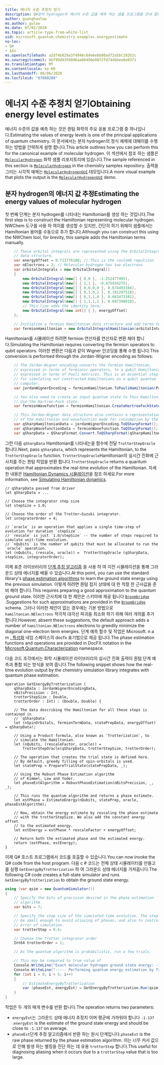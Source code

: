 ```yaml
---
title: 에너지 수준 추정치 얻기
description: Q#분자 hydrogen의 에너지 수준 값을 예측 하는 샘플 프로그램을 안내 합니다.
author: guanghaolow
ms.author: gulow
ms.date: 07/02/2020
ms.topic: article-type-from-white-list
uid: microsoft.quantum.chemistry.examples.energyestimate
no-loc:
- Q#
- $$v
ms.openlocfilehash: a2df4b829a3f4946c6de6e6b80ad72a5bc192b2c
ms.sourcegitcommit: 6bf99d93590d6aa80490e88f2fd74dbbee8e0371
ms.translationtype: MT
ms.contentlocale: ko-KR
ms.lasthandoff: 08/06/2020
ms.locfileid: "87869208"
---
```

# <a name="obtaining-energy-level-estimates"></a><span data-ttu-id="3018b-103">에너지 수준 추정치 얻기</span><span class="sxs-lookup"><span data-stu-id="3018b-103">Obtaining energy level estimates</span></span>
<span data-ttu-id="3018b-104">에너지 수준의 값을 예측 하는 것은 퀀텀 화학의 주요 응용 프로그램 중 하나입니다.</span><span class="sxs-lookup"><span data-stu-id="3018b-104">Estimating the values of energy levels is one of the principal applications of quantum chemistry.</span></span> <span data-ttu-id="3018b-105">이 문서에서는 분자 hydrogen의 정식 예제에 대해이를 수행 하는 방법을 간략하게 설명 합니다.</span><span class="sxs-lookup"><span data-stu-id="3018b-105">This article outlines how you can perform this for the canonical example of molecular hydrogen.</span></span> <span data-ttu-id="3018b-106">이 섹션에서 참조 하는 샘플은 [`MolecularHydrogen`](https://github.com/microsoft/Quantum/tree/master/samples/chemistry/MolecularHydrogen) 화학 샘플 리포지토리에 있습니다.</span><span class="sxs-lookup"><span data-stu-id="3018b-106">The sample referenced in this section is [`MolecularHydrogen`](https://github.com/microsoft/Quantum/tree/master/samples/chemistry/MolecularHydrogen) in the chemistry samples repository.</span></span> <span data-ttu-id="3018b-107">출력을 그리는 시각적 예제는 [`MolecularHydrogenGUI`](https://github.com/microsoft/Quantum/tree/master/samples/chemistry/MolecularHydrogenGUI) 데모입니다.</span><span class="sxs-lookup"><span data-stu-id="3018b-107">A more visual example that plots the output is the [`MolecularHydrogenGUI`](https://github.com/microsoft/Quantum/tree/master/samples/chemistry/MolecularHydrogenGUI) demo.</span></span>

## <a name="estimating-the-energy-values-of-molecular-hydrogen"></a><span data-ttu-id="3018b-108">분자 hydrogen의 에너지 값 추정</span><span class="sxs-lookup"><span data-stu-id="3018b-108">Estimating the energy values of molecular hydrogen</span></span>

<span data-ttu-id="3018b-109">첫 번째 단계는 분자 hydrogen를 나타내는 Hamiltonian를 생성 하는 것입니다.</span><span class="sxs-lookup"><span data-stu-id="3018b-109">The first step is to construct the Hamiltonian representing molecular hydrogen.</span></span> <span data-ttu-id="3018b-110">NWChem 도구를 사용 하 여이를 생성할 수 있지만, 간단히 하기 위해이 샘플에서는 Hamiltonian 용어를 수동으로 추가 합니다.</span><span class="sxs-lookup"><span data-stu-id="3018b-110">Although you can construct this using the NWChem tool, for brevity, this sample adds the Hamiltonian terms manually.</span></span>

```csharp
    // These orbital integrals are represented using the OrbitalIntegral
    // data structure.
    var energyOffset = 0.713776188; // This is the coulomb repulsion
    var nElectrons = 2; // Molecular hydrogen has two electrons
    var orbitalIntegrals = new OrbitalIntegral[]
    {
        new OrbitalIntegral(new[] { 0,0 }, -1.252477495),
        new OrbitalIntegral(new[] { 1,1 }, -0.475934275),
        new OrbitalIntegral(new[] { 0,0,0,0 }, 0.674493166),
        new OrbitalIntegral(new[] { 0,1,0,1 }, 0.181287518),
        new OrbitalIntegral(new[] { 0,1,1,0 }, 0.663472101),
        new OrbitalIntegral(new[] { 1,1,1,1 }, 0.697398010),
        // This line adds the identity term.
        new OrbitalIntegral(new int[] { }, energyOffset)
    };

    // Initialize a fermion Hamiltonian data structure and add terms to it.
    var fermionHamiltonian = new OrbitalIntegralHamiltonian(orbitalIntegrals).ToFermionHamiltonian();
```

<span data-ttu-id="3018b-111">Hamiltonian를 시뮬레이션 하려면 fermion 연산자를 연산자로 변환 해야 합니다.</span><span class="sxs-lookup"><span data-stu-id="3018b-111">Simulating the Hamiltonian requires converting the fermion operators to qubit operators.</span></span> <span data-ttu-id="3018b-112">이러한 변환은 다음과 같이 Wigner 인코딩을 통해 수행 됩니다.</span><span class="sxs-lookup"><span data-stu-id="3018b-112">This conversion is performed through the Jordan-Wigner encoding as follows:</span></span>

```csharp
    // The Jordan-Wigner encoding converts the fermion Hamiltonian, 
    // expressed in terms of fermionic operators, to a qubit Hamiltonian,
    // expressed in terms of Pauli matrices. This is an essential step
    // for simulating our constructed Hamiltonians on a qubit quantum
    // computer.
    var jordanWignerEncoding = fermionHamiltonian.ToPauliHamiltonian(Pauli.QubitEncoding.JordanWigner);

    // You also need to create an input quantum state to this Hamiltonian.
    // Use the Hartree-Fock state.
    var fermionWavefunction = fermionHamiltonian.CreateHartreeFockState(nElectrons);

    // This Jordan-Wigner data structure also contains a representation 
    // of the Hamiltonian and wavefunction made for consumption by the Q# operations.
    var qSharpHamiltonianData = jordanWignerEncoding.ToQSharpFormat();
    var qSharpWavefunctionData = fermionWavefunction.ToQSharpFormat();
    var qSharpData = QSharpFormat.Convert.ToQSharpFormat(qSharpHamiltonianData, qSharpWavefunctionData);
```

<span data-ttu-id="3018b-113">그런 다음 `qSharpData` Hamiltonian를 나타내는을 함수에 전달 `TrotterStepOracle` 합니다.</span><span class="sxs-lookup"><span data-stu-id="3018b-113">Next, pass `qSharpData`, which represents the Hamiltonian, to the `TrotterStepOracle` function.</span></span> <span data-ttu-id="3018b-114">`TrotterStepOracle`Hamiltonian의 실시간 진화에 근사치를 주는 퀀텀 작업을 반환 합니다.</span><span class="sxs-lookup"><span data-stu-id="3018b-114">`TrotterStepOracle` returns a quantum operation that approximates the real-time evolution of the Hamiltonian.</span></span> <span data-ttu-id="3018b-115">자세한 내용은 [Hamiltonian Dynamics 시뮬레이션](xref:microsoft.quantum.chemistry.concepts.simulationalgorithms)을 참조 하세요.</span><span class="sxs-lookup"><span data-stu-id="3018b-115">For more information, see [Simulating Hamiltonian dynamics](xref:microsoft.quantum.chemistry.concepts.simulationalgorithms).</span></span>

```qsharp
// qSharpData passed from driver
let qSharpData = ... 

// Choose the integrator step size
let stepSize = 1.0;

// Choose the order of the Trotter—Suzuki integrator.
let integratorOrder = 4;

// `oracle` is an operation that applies a single time-step of evolution for duration `stepSize`.
// `rescale` is just `1.0/stepSize` -- the number of steps required to simulate unit-time evolution.
// `nQubits` is the number of qubits that must be allocated to run the `oracle` operation.
let (nQubits, (rescale, oracle)) =  TrotterStepOracle (qSharpData, stepSize, integratorOrder);
```

<span data-ttu-id="3018b-116">이제 표준 라이브러리의 [단계 추정 알고리즘](xref:microsoft.quantum.libraries.characterization) 을 사용 하 여 이전 시뮬레이션을 통해 그라운드 상태 에너지를 배울 수 있습니다.</span><span class="sxs-lookup"><span data-stu-id="3018b-116">At this point, you can use the standard library's [phase estimation algorithms](xref:microsoft.quantum.libraries.characterization) to learn the ground state energy using the previous simulation.</span></span> <span data-ttu-id="3018b-117">이렇게 하려면 퀀텀 접지 상태에 대 한 적절 한 근사값을 준비 해야 합니다.</span><span class="sxs-lookup"><span data-stu-id="3018b-117">This requires preparing a good approximation to the quantum ground state.</span></span> <span data-ttu-id="3018b-118">이러한 근사치에 대 한 제안은 스키마에 제공 됩니다 [`Broombridge`](xref:microsoft.quantum.libraries.chemistry.schema.broombridge) .</span><span class="sxs-lookup"><span data-stu-id="3018b-118">Suggestions for such approximations are provided in the [`Broombridge`](xref:microsoft.quantum.libraries.chemistry.schema.broombridge) schema.</span></span> <span data-ttu-id="3018b-119">그러나 이러한 제안이 없는 경우에는 기본 방법으로 `hamiltonian.NElectrons` 적극적 대각선 파괴을 최소화 하기 위해 여러 개의를 추가 합니다.</span><span class="sxs-lookup"><span data-stu-id="3018b-119">However, absent these suggestions, the default approach adds a number of `hamiltonian.NElectrons` electrons to greedily minimize the diagonal one-electron term energies.</span></span> <span data-ttu-id="3018b-120">단계 예측 함수 및 작업은 Microsoft. n a m [. 특성화](xref:microsoft.quantum.characterization) 네임 스페이스의 docfx 표기법으로 제공 됩니다.</span><span class="sxs-lookup"><span data-stu-id="3018b-120">The phase estimation functions and operations are provided in DocFX notation in the [Microsoft.Quantum.Characterization](xref:microsoft.quantum.characterization) namespace.</span></span>

<span data-ttu-id="3018b-121">다음 코드 조각에서는 화학 시뮬레이션 라이브러리의 실시간 진화 출력이 퀀텀 단계 예측과 통합 되는 방식을 보여 줍니다.</span><span class="sxs-lookup"><span data-stu-id="3018b-121">The following snippet shows how the real-time evolution output by the chemistry simulation library integrates with quantum phase estimation.</span></span>

```qsharp
operation GetEnergyByTrotterization (
    qSharpData : JordanWignerEncodingData, 
    nBitsPrecision : Int, 
    trotterStepSize : Double, 
    trotterOrder : Int) : (Double, Double) {
    
    // The data describing the Hamiltonian for all these steps is contained in
    // `qSharpData`
    let (nSpinOrbitals, fermionTermData, statePrepData, energyOffset) = qSharpData!;
    
    // Using a Product formula, also known as `Trotterization`, to
    // simulate the Hamiltonian.
    let (nQubits, (rescaleFactor, oracle)) = 
        TrotterStepOracle(qSharpData, trotterStepSize, trotterOrder);
    
    // The operation that creates the trial state is defined here.
    // By default, greedy filling of spin-orbitals is used.
    let statePrep = PrepareTrialState(statePrepData, _);
    
    // Using the Robust Phase Estimation algorithm
    // of Kimmel, Low and Yoder.
    let phaseEstAlgorithm = RobustPhaseEstimation(nBitsPrecision, _, _);
    
    // This runs the quantum algorithm and returns a phase estimate.
    let estPhase = EstimateEnergy(nQubits, statePrep, oracle, phaseEstAlgorithm);
    
    // Now, obtain the energy estimate by rescaling the phase estimate
    // with the trotterStepSize. We also add the constant energy offset
    // to the estimated energy.
    let estEnergy = estPhase * rescaleFactor + energyOffset;
    
    // Return both the estimated phase and the estimated energy.
    return (estPhase, estEnergy);
}
```

<span data-ttu-id="3018b-122">이제 Q# 호스트 프로그램에서 코드를 호출할 수 있습니다.</span><span class="sxs-lookup"><span data-stu-id="3018b-122">You can now invoke the Q# code from the host program.</span></span> <span data-ttu-id="3018b-123">다음 c # 코드는 전체 상태 시뮬레이터를 만들고를 실행 `GetEnergyByTrotterization` 하 여 그라운드 상태 에너지를 가져옵니다.</span><span class="sxs-lookup"><span data-stu-id="3018b-123">The following C# code creates a full-state simulator and runs `GetEnergyByTrotterization` to obtain the ground state energy.</span></span>

```csharp
using (var qsim = new QuantumSimulator())
{
    // Specify the bits of precision desired in the phase estimation 
    // algorithm
    var bits = 7;

    // Specify the step size of the simulated time evolution. The step size needs to
    // be small enough to avoid aliasing of phases, and also to control the
    // error of simulation.
    var trotterStep = 0.4;

    // Choose the Trotter integrator order
    Int64 trotterOrder = 1;

    // As the quantum algorithm is probabilistic, run a few trials.

    // This may be compared to true value of
    Console.WriteLine("Exact molecular hydrogen ground state energy: -1.137260278.\n");
    Console.WriteLine("----- Performing quantum energy estimation by Trotter simulation algorithm");
    for (int i = 0; i < 5; i++)
    {
        // EstimateEnergyByTrotterization
        var (phaseEst, energyEst) = GetEnergyByTrotterization.Run(qsim, qSharpData, bits, trotterStep, trotterOrder).Result;
    }
}
```

<span data-ttu-id="3018b-124">작업은 두 개의 매개 변수를 반환 합니다.</span><span class="sxs-lookup"><span data-stu-id="3018b-124">The operation returns two parameters:</span></span> 

- <span data-ttu-id="3018b-125">`energyEst`는 그라운드 상태 에너지 추정치 이며 평균에 가까워야 합니다 `-1.137` .</span><span class="sxs-lookup"><span data-stu-id="3018b-125">`energyEst` is the estimate of the ground state energy and should be close to `-1.137` on average.</span></span> 
- <span data-ttu-id="3018b-126">`phaseEst`단계 추정 알고리즘에서 반환 하는 원시 단계입니다.</span><span class="sxs-lookup"><span data-stu-id="3018b-126">`phaseEst` is the raw phase returned by the phase estimation algorithm.</span></span> <span data-ttu-id="3018b-127">이는 너무 커서 값으로 인해 발생 하는 별칭을 진단 하는 데 유용 `trotterStep` 합니다.</span><span class="sxs-lookup"><span data-stu-id="3018b-127">This useful for diagnosing aliasing when it occurs due to a `trotterStep` value that is too large.</span></span>
